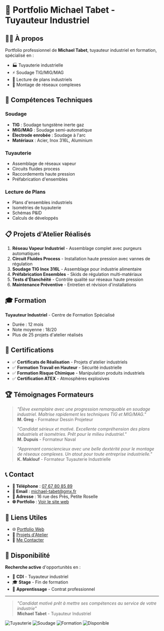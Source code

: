 # 🔧 Portfolio Michael Tabet - Tuyauteur Industriel

## 👨‍🔧 À propos

Portfolio professionnel de **Michael Tabet**, tuyauteur industriel en formation, spécialisé en :
- 🏭 Tuyauterie industrielle
- ⚡ Soudage TIG/MIG/MAG
- 📐 Lecture de plans industriels
- 🔨 Montage de réseaux complexes

## 🚀 Compétences Techniques

### Soudage
- **TIG** : Soudage tungstène inerte gaz
- **MIG/MAG** : Soudage semi-automatique
- **Électrode enrobée** : Soudage à l'arc
- **Matériaux** : Acier, Inox 316L, Aluminium

### Tuyauterie
- Assemblage de réseaux vapeur
- Circuits fluides process
- Raccordements haute pression
- Préfabrication d'ensembles

### Lecture de Plans
- Plans d'ensembles industriels
- Isométries de tuyauterie
- Schémas P&ID
- Calculs de développés

## 📋 Projets d'Atelier Réalisés

1. **Réseau Vapeur Industriel** - Assemblage complet avec purgeurs automatiques
2. **Circuit Fluides Process** - Installation haute pression avec vannes de régulation
3. **Soudage TIG Inox 316L** - Assemblage pour industrie alimentaire
4. **Préfabrication Ensembles** - Skids de régulation multi-matériaux
5. **Tests d'Étanchéité** - Contrôle qualité sur réseaux haute pression
6. **Maintenance Préventive** - Entretien et révision d'installations

## 🎓 Formation

**Tuyauteur Industriel** - Centre de Formation Spécialisé
- Durée : 12 mois
- Note moyenne : 18/20
- Plus de 25 projets d'atelier réalisés

## 📜 Certifications

- ✅ **Certificats de Réalisation** - Projets d'atelier industriels
- ✅ **Formation Travail en Hauteur** - Sécurité industrielle
- ✅ **Formation Risque Chimique** - Manipulation produits industriels
- ✅ **Certification ATEX** - Atmosphères explosives

## 🏆 Témoignages Formateurs

> *"Élève exemplaire avec une progression remarquable en soudage industriel. Maîtrise rapidement les techniques TIG et MIG/MAG."*  
> **M. Greg** - Formateur Dessin Projeteur

> *"Candidat sérieux et motivé. Excellente compréhension des plans industriels et isométries. Prêt pour le milieu industriel."*  
> **M. Dupuis** - Formateur Naval

> *"Apprenant consciencieux avec une belle dextérité pour le montage de réseaux complexes. Un atout pour toute entreprise industrielle."*  
> **K. Maklouf** - Formateur Tuyauterie Industrielle

## 📞 Contact

- **📱 Téléphone** : [07 67 80 85 89](tel:+33767808589)
- **📧 Email** : [michael-tabet@gmx.fr](mailto:michael-tabet@gmx.fr)
- **📍 Adresse** : 16 rue des Près, Petite Roselle
- **🌐 Portfolio** : [Voir le site web](https://miicha333l.github.io/tuyauteur)

## 🔗 Liens Utiles

- 🌐 [Portfolio Web](https://miicha333l.github.io/tuyauteur)
- 📁 [Projets d'Atelier](https://miicha333l.github.io/tuyauteur/projets.html)
- 📄 [Me Contacter](https://miicha333l.github.io/tuyauteur/contact.html)

## 🚀 Disponibilité

**Recherche active** d'opportunités en :
- 🎯 **CDI** - Tuyauteur industriel
- 🎓 **Stage** - Fin de formation
- 🤝 **Apprentissage** - Contrat professionnel

---

> *"Candidat motivé prêt à mettre ses compétences au service de votre industrie"*  
> **Michael Tabet** - Tuyauteur Industriel

![Tuyauterie](https://img.shields.io/badge/Spécialité-Tuyauterie%20Industrielle-blue)
![Soudage](https://img.shields.io/badge/Technique-Soudage%20TIG%2FMIG-orange)
![Formation](https://img.shields.io/badge/Statut-En%20Formation-green)
![Disponible](https://img.shields.io/badge/Disponibilité-Immédiate-brightgreen)
